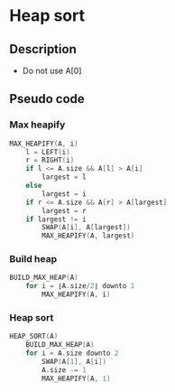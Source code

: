 # Heap sort

## Description
+ Do not use A[0]

## Pseudo code

### Max heapify

```cpp
MAX_HEAPIFY(A, i)
    l = LEFT(i)
    r = RIGHT(i)
    if l <= A.size && A[l] > A[i]
        largest = l
    else
        largest = i
    if r <= A.size && A[r] > A[largest]
        largest = r
    if largest != i
        SWAP(A[i], A[largest])
        MAX_HEAPIFY(A, largest)
```

### Build heap

```cpp
BUILD_MAX_HEAP(A)
    for i = ⌊A.size/2⌋ downto 1
        MAX_HEAPIFY(A, i)
```

### Heap sort

```cpp
HEAP_SORT(A)
    BUILD_MAX_HEAP(A)
    for i = A.size downto 2
        SWAP(A[1], A[i])
        A.size -= 1
        MAX_HEAPIFY(A, 1)
```
